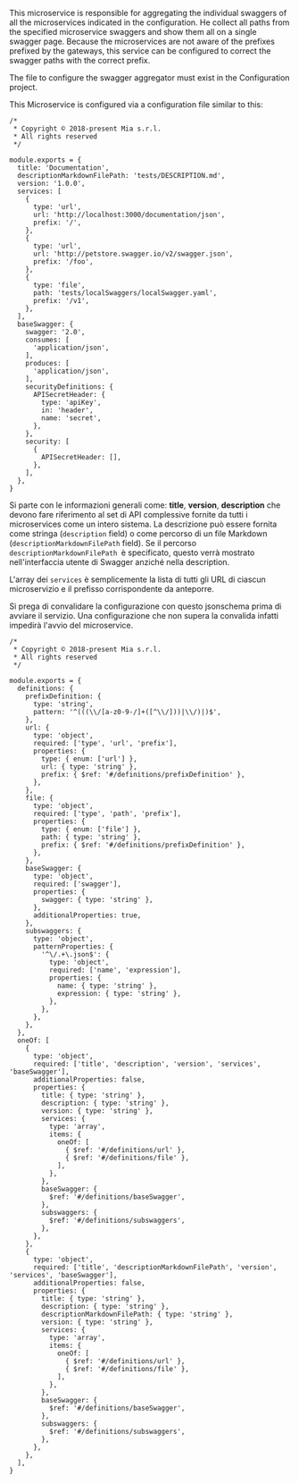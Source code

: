 This microservice is responsible for aggregating the individual swaggers of all the microservices indicated in the configuration.
He collect all paths from the specified microservice swaggers and show them all on a single swagger page.
Because the microservices are not aware of the prefixes prefixed by the gateways, this service can be configured to correct the swagger paths with the correct prefix.

The file to configure the swagger aggregator must exist in the Configuration project.

This Microservice is configured via a configuration file similar to this:

`````
/*
 * Copyright © 2018-present Mia s.r.l.
 * All rights reserved
 */

module.exports = {
  title: 'Documentation',
  descriptionMarkdownFilePath: 'tests/DESCRIPTION.md',
  version: '1.0.0',
  services: [
    {
      type: 'url',
      url: 'http://localhost:3000/documentation/json',
      prefix: '/',
    },
    {
      type: 'url',
      url: 'http://petstore.swagger.io/v2/swagger.json',
      prefix: '/foo',
    },
    {
      type: 'file',
      path: 'tests/localSwaggers/localSwagger.yaml',
      prefix: '/v1',
    },
  ],
  baseSwagger: {
    swagger: '2.0',
    consumes: [
      'application/json',
    ],
    produces: [
      'application/json',
    ],
    securityDefinitions: {
      APISecretHeader: {
        type: 'apiKey',
        in: 'header',
        name: 'secret',
      },
    },
    security: [
      {
        APISecretHeader: [],
      },
    ],
  },
}
`````

Si parte con le informazioni generali come: **title**, **version**, **description** che devono fare riferimento al set di API complessive fornite da tutti i microservices come un intero sistema. La descrizione può essere fornita come stringa (`description` field) o come percorso di un file Markdown (`descriptionMarkdownFilePath` field). Se il percorso `descriptionMarkdownFilePath `è specificato, questo verrà mostrato nell'interfaccia utente di Swagger anziché nella description.

L'array dei `services` è semplicemente la lista di tutti gli URL di ciascun microservizio e il prefisso corrispondente da anteporre.

Si prega di convalidare la configurazione con questo jsonschema prima di avviare il servizio. Una configurazione che non supera la convalida infatti impedirà l'avvio del microservice.

`````
/*
 * Copyright © 2018-present Mia s.r.l.
 * All rights reserved
 */

module.exports = {
  definitions: {
    prefixDefinition: {
      type: 'string',
      pattern: '^(((\\/[a-z0-9-/]+([^\\/]))|\\/)|)$',
    },
    url: {
      type: 'object',
      required: ['type', 'url', 'prefix'],
      properties: {
        type: { enum: ['url'] },
        url: { type: 'string' },
        prefix: { $ref: '#/definitions/prefixDefinition' },
      },
    },
    file: {
      type: 'object',
      required: ['type', 'path', 'prefix'],
      properties: {
        type: { enum: ['file'] },
        path: { type: 'string' },
        prefix: { $ref: '#/definitions/prefixDefinition' },
      },
    },
    baseSwagger: {
      type: 'object',
      required: ['swagger'],
      properties: {
        swagger: { type: 'string' },
      },
      additionalProperties: true,
    },
    subswaggers: {
      type: 'object',
      patternProperties: {
        '^\/.+\.json$': {
          type: 'object',
          required: ['name', 'expression'],
          properties: {
            name: { type: 'string' },
            expression: { type: 'string' },
          },
        },
      },
    },
  },
  oneOf: [
    {
      type: 'object',
      required: ['title', 'description', 'version', 'services', 'baseSwagger'],
      additionalProperties: false,
      properties: {
        title: { type: 'string' },
        description: { type: 'string' },
        version: { type: 'string' },
        services: {
          type: 'array',
          items: {
            oneOf: [
              { $ref: '#/definitions/url' },
              { $ref: '#/definitions/file' },
            ],
          },
        },
        baseSwagger: {
          $ref: '#/definitions/baseSwagger',
        },
        subswaggers: {
          $ref: '#/definitions/subswaggers',
        },
      },
    },
    {
      type: 'object',
      required: ['title', 'descriptionMarkdownFilePath', 'version', 'services', 'baseSwagger'],
      additionalProperties: false,
      properties: {
        title: { type: 'string' },
        description: { type: 'string' },
        descriptionMarkdownFilePath: { type: 'string' },
        version: { type: 'string' },
        services: {
          type: 'array',
          items: {
            oneOf: [
              { $ref: '#/definitions/url' },
              { $ref: '#/definitions/file' },
            ],
          },
        },
        baseSwagger: {
          $ref: '#/definitions/baseSwagger',
        },
        subswaggers: {
          $ref: '#/definitions/subswaggers',
        },
      },
    },
  ],
}
`````
